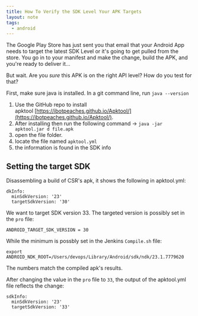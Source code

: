 ```yaml
---
title: How To Verify the SDK Level Your APK Targets
layout: note
tags:
  - android
---
```


The Google Play Store has just sent you that email that your Android App needs to target the latest SDK Level or it's going to get pulled from the store. You go in to your manifest and make the change, build the APK, and you're ready to deliver it...

But wait. Are you *sure* this APK is on the right API level? How do you test for that?

First, make sure java is installed.
In a git command line, run `java --version`

1. Use the GitHub repo to install apktool [https://ibotpeaches.github.io/Apktool/](https://ibotpeaches.github.io/Apktool/).
2. After installing then run the following command -> `java -jar apktool.jar d file.apk`
3. open the file folder.
4. locate the file named `apktool.yml`
5. the information is found in the SDK info
## Setting the target SDK

Disassembling a build of CSR's apk, it shows the following in apktool.yml:

```
dkInfo:
  minSdkVersion: '23'
  targetSdkVersion: '30'
```

We want to target SDK version 33.
The targeted version is possibly set in the `pro` file:

```
ANDROID_TARGET_SDK_VERSION = 30
```

While the minimum is possbly set in the Jenkins `Compile.sh` file:

```
export ANDROID_NDK_ROOT=/Users/devops/Library/Android/sdk/ndk/23.1.7779620
```

The numbers match the compiled apk's results.

After changing the value in the `pro` file to `33`, the output of the apktool.yml file reflects the change:

```
sdkInfo:
  minSdkVersion: '23'
  targetSdkVersion: '33'
```
